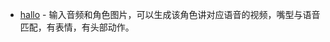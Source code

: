 - [hallo](https://github.com/fudan-generative-vision/hallo) - 输入音频和角色图片，可以生成该角色讲对应语音的视频，嘴型与语音匹配，有表情，有头部动作。